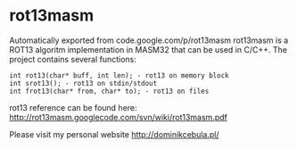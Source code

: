 # rot13masm
Automatically exported from code.google.com/p/rot13masm
rot13masm is a ROT13 algoritm implementation in MASM32 that can be used in C/C++. The project contains several functions:
```
int rot13(char* buff, int len); - rot13 on memory block
int srot13(); - rot13 on stdin/stdout
int frot13(char* from, char* to); - rot13 on files
```
rot13 reference can be found here:
http://rot13masm.googlecode.com/svn/wiki/rot13masm.pdf

Please visit my personal website http://dominikcebula.pl/
